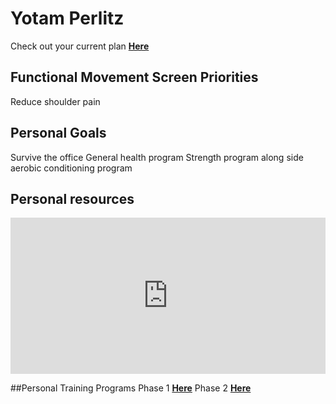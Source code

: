 # Yotam Perlitz

Check out your current plan [**Here**](Perlitz_phase_2.pdf)

## Functional Movement Screen Priorities
Reduce shoulder pain 

## Personal Goals 
Survive the office
General health program
Strength program along side aerobic conditioning program 

## Personal resources

<iframe width="100%" height="250" src="https://www.youtube.com/embed/engHP9OA92U" frameborder="0" allow="accelerometer; autoplay; encrypted-media; gyroscope; picture-in-picture" allowfullscreen></iframe>

##Personal Training Programs
Phase 1  [**Here**](Perlitz_phase_2.pdf)
Phase 2 [**Here**](Perlitz_phase_2.pdf)
